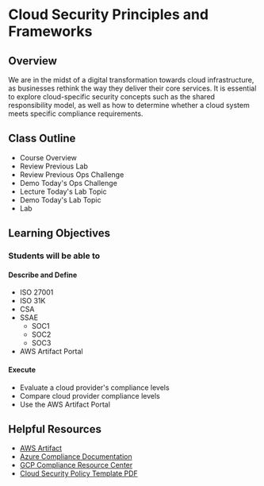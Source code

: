 # Cloud Security Principles and Frameworks

## Overview

We are in the midst of a digital transformation towards cloud infrastructure, as businesses rethink the way they deliver their core services. It is essential to explore cloud-specific security concepts such as the shared responsibility model, as well as how to determine whether a cloud system meets specific compliance requirements.

## Class Outline

- Course Overview
- Review Previous Lab
- Review Previous Ops Challenge
- Demo Today's Ops Challenge
- Lecture Today's Lab Topic
- Demo Today's Lab Topic
- Lab

## Learning Objectives

### Students will be able to

#### Describe and Define

- ISO 27001
- ISO 31K
- CSA
- SSAE
  - SOC1
  - SOC2
  - SOC3
- AWS Artifact Portal

#### Execute

- Evaluate a cloud provider's compliance levels
- Compare cloud provider compliance levels
- Use the AWS Artifact Portal

## Helpful Resources

- [AWS Artifact](https://aws.amazon.com/artifact/)
- [Azure Compliance Documentation](https://docs.microsoft.com/en-us/azure/compliance/)
- [GCP Compliance Resource Center](https://cloud.google.com/security/compliance/)
- [Cloud Security Policy Template PDF](https://www.icloud.com/iclouddrive/0E1ux7MCK6hvgjOO9NeSAJGYA#Cloud_security_policy_template)
